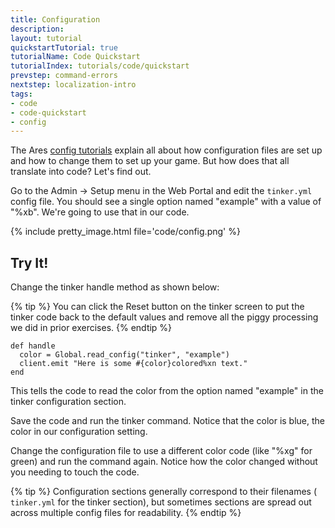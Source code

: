 ```yaml
---
title: Configuration
description: 
layout: tutorial
quickstartTutorial: true
tutorialName: Code Quickstart
tutorialIndex: tutorials/code/quickstart
prevstep: command-errors
nextstep: localization-intro
tags:
- code
- code-quickstart
- config
---
```


The Ares [config tutorials](/tutorials/config) explain all about how configuration files are set up and how to change them to set up your game.  But how does that all translate into code?  Let's find out.

Go to the Admin -> Setup menu in the Web Portal and edit the `tinker.yml` config file.  You should see a single option named "example" with a value of "%xb".  We're going to use that in our code.  

{% include pretty_image.html file='code/config.png' %}

## Try It!

Change the tinker handle method as shown below:

{% tip %} 
You can click the Reset button on the tinker screen to put the tinker code back to the default values and remove all the piggy processing we did in prior exercises.
{% endtip %}

    def handle
      color = Global.read_config("tinker", "example")
      client.emit "Here is some #{color}colored%xn text."
    end

This tells the code to read the color from the option named "example" in the tinker configuration section.

Save the code and run the tinker command.  Notice that the color is blue, the color in our configuration setting.

Change the configuration file to use a different color code (like "%xg" for green) and run the command again.  Notice how the color changed without you needing to touch the code.

{% tip %} 
Configuration sections generally correspond to their filenames ( `tinker.yml`  for the tinker section), but sometimes sections are spread out across multiple config files for readability.
{% endtip %}
